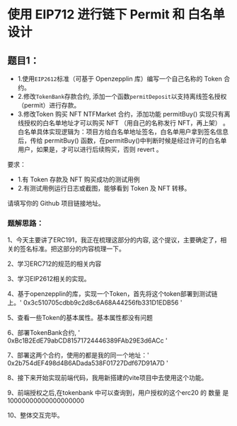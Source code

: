 # 使用 EIP712 进行链下 Permit 和 白名单设计

## 题目1：
- 1.使用`EIP2612`标准（可基于 Openzepplin 库）编写一个自己名称的 Token 合约。
- 2.修改`TokenBank`存款合约, 添加一个函数`permitDeposit`以支持离线签名授权（permit）进行存款。
- 3.修改Token 购买 NFT NTFMarket 合约，添加功能 permitBuy() 实现只有离线授权的白名单地址才可以购买 NFT （用自己的名称发行 NFT，再上架） 。白名单具体实现逻辑为：项目方给白名单地址签名，白名单用户拿到签名信息后，传给 permitBuy() 函数，在permitBuy()中判断时候是经过许可的白名单用户，如果是，才可以进行后续购买，否则 revert 。

要求：
- 1.有 Token 存款及 NFT 购买成功的测试用例
- 2.有测试用例运行日志或截图，能够看到 Token 及 NFT 转移。

请填写你的 Github 项目链接地址。

### 题解思路：

1、今天主要讲了ERC191，我正在梳理这部分的内容, 这个提议，主要确定了，相关的签名标准。把这部分的内容梳理一下。

2、学习ERC712的规范的相关内容

3、学习EIP2612相关的实现。

4、基于openzepplin的库，实现一个Token，首先将这个token部署到测试链上。' 0x3c510705cdbb9c2d8c6A68A44256fb331D1EDB56 '

5、查看一些Token的基本属性。基本属性都没有问题

6、部署TokenBank合约, ' 0xBc1B2EdE79abCD81571724446389FAb29E3d6ACc '

7、部署这两个合约，使用的都是我的同一个地址：' 0x2b754dEF498d4B6ADada538F01727Ddf67D91A7D '

8、接下来开始实现前端代码，我用新搭建的vite项目中去使用这个功能。

9、前端授权之后,在tokenbank 中可以查询到，用户授权的这个erc20 的 数量 是 10000000000000000000 

10、整体交互完毕。



